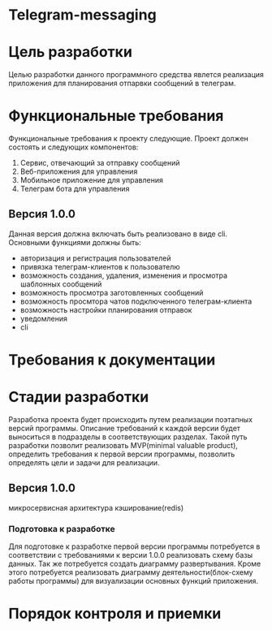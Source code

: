 # Telegram-messaging

# Цель разработки
Целью разработки данного программного средства явлется реализация приложения для планирования отпарвки сообщений в телеграм.
# Функциональные требования
Функциональные требования к проекту следующие. Проект должен состоять и следующих компонентов:

1. Сервис, отвечающий за отправку сообщений
2. Веб-приложения для управления
3. Мобильное приложение для управления
4. Телеграм бота для управления 

## Версия 1.0.0
Данная версия должна включать быть реализовано в виде cli.
Основными функциями должны быть:
- авторизация и регистрация пользователей
- привязка телеграм-клиентов к пользователю
- возможность создания, удаления, изменения и просмотра шаблонных сообщений
- возможность просмотра заготовленных сообщений
- возможность просмтора чатов подключенного телеграм-клиента
- возможность настройки планирования отправок
- уведомления
- cli


# Требования к документации


# Стадии разработки 
Разработка проекта будет происходить путем реализации поэтапных версий программы. Описание требований к каждой версии будет выноситься в подразделы в соответствующих разделах. Такой путь разработки позволит реализовать MVP(minimal valuable product), определить требования к первой версии программы, позволить определять цели и задачи для реализации.

## Версия 1.0.0

микросервисная архитектура
кэширование(redis)


### Подготовка к разработке
Для подготовке к разработке первой версии программы потребуется в соответствии с требованиями к версии 1.0.0 реализовать схему базы данных.
Так же потребуется создать диаграмму развертывания.
Кроме этого потребуется реализовать диаграмму деятельности(блок-схему работы программы) для визуализации основных функций приложения.
# Порядок контроля и приемки